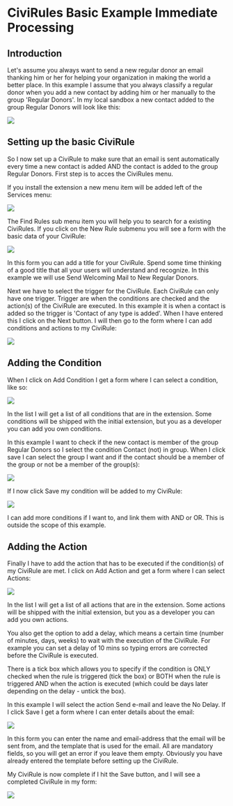 # CiviRules Basic Example Immediate Processing

## Introduction

Let's assume you always want to send a new regular donor an email thanking him or her for helping your organization in making the world a better place. In this example I assume that you always classify a regular donor when you add a new contact by adding him or her manually to the group 'Regular Donors'. In my local sandbox a new contact added to the group Regular Donors will look like this:

<a href='../img/CiviRules_cookbook_print01.png'><img src='../img/CiviRules_cookbook_print01.png'/></a>

## Setting up the basic CiviRule

So I now set up a CiviRule to make sure that an email is sent automatically every time a new contact is added AND the contact is added to the group Regular Donors. First step is to acces the CiviRules menu.

If you install the extension a new menu item will be added left of the Services menu:

<a href='../img/CiviRules_cookbook_print02.png'><img src='../img/CiviRules_cookbook_print02.png'/></a>

The Find Rules  sub menu item you will help you to search for a existing CiviRules. If you click on the New Rule submenu you will see a form with the basic data of your CiviRule:

<a href='../img/CiviRules_cookbook_print03.png'><img src='../img/CiviRules_cookbook_print03.png'/></a>

In this form you can add a title for your CiviRule. Spend some time thinking of a good title that all your users will understand and recognize. In this example we will use Send Welcoming Mail to New Regular Donors.

Next we have to select the trigger for the CiviRule. Each CiviRule can only have one trigger. Trigger are when the conditions are checked and the action(s) of the CiviRule are executed. In this example it is when a contact is added so the trigger is 'Contact of any type is added'. When I have entered this I click on the Next button. I will then go to the form where I can add conditions and actions to my CiviRule:

<a href='../img/CiviRules_cookbook_print04.png'><img src='../img/CiviRules_cookbook_print04.png'/></a>

## Adding the Condition

When I click on Add Condition I get a form where I can select a condition, like so:

<a href='../img/CiviRules_cookbook_print05.png'><img src='../img/CiviRules_cookbook_print05.png'/></a>

In the list I will get  a list of all conditions that are in the extension. Some conditions will be shipped with the initial extension, but you as a developer you can add you own conditions.

In this example I want to check if the new contact is member of the group Regular Donors so I select the condition Contact (not) in group. When I click save I can select the group I want and if the contact should be a member of the group or not be a member of the group(s):

<a href='../img/CiviRules_cookbook_print06.png'><img src='../img/CiviRules_cookbook_print06.png'/></a>

If I now click Save my condition will be added to my CiviRule:

<a href='../img/CiviRules_cookbook_print07.png'><img src='../img/CiviRules_cookbook_print07.png'/></a>

I can add more conditions if I want to, and link them with AND or OR. This is outside the scope of this example.

## Adding the Action

Finally I have to add the action that has to be executed if the condition(s) of my CiviRule are met. I click on Add Action and get a form where I can select Actions:

<a href='../img/CiviRules_cookbook_print08.png'><img src='../img/CiviRules_cookbook_print08.png'/></a>

In the list I will get  a list of all actions that are in the extension. Some actions will be shipped with the initial extension, but you as a developer you can add you own actions.

You also get the option to add a delay, which means a certain time (number of minutes, days, weeks) to wait with the execution of the CiviRule. For example you can set a delay of 10 mins so typing errors are corrected before the CiviRule is executed.

There is a tick box which allows you to specify if the condition is ONLY checked when the rule is triggered (tick the box) or BOTH when the rule is triggered AND when the action is executed (which could be days later depending on the delay - untick the box).

In this example I will select the action Send e-mail and leave the No Delay. If I click Save I get a form where I can enter details about the email:

<a href='../img/CiviRules_cookbook_print09.png'><img src='../img/CiviRules_cookbook_print09.png'/></a>

In this form you can enter the name and email-address that the email will be sent from, and the template that is used for the email. All are mandatory fields, so you will get an error if you leave them empty. Obviously you have already entered the template before setting up the CiviRule.

My CiviRule is now complete if I hit the Save button, and I will see a completed CiviRule in my form:

<a href='../img/CiviRules_cookbook_print10.png'><img src='../img/CiviRules_cookbook_print10.png'/></a>




